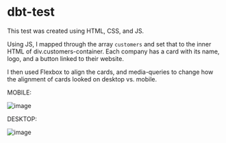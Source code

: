 ﻿# dbt-test

This test was created using HTML, CSS, and JS. 

Using JS, I mapped through the array `customers` and set that to the inner HTML of div.customers-container. Each company has a card with its name, logo, and a button linked to their website.

I then used Flexbox to align the cards, and media-queries to change how the alignment of cards looked on desktop vs. mobile.

MOBILE:

![image](https://user-images.githubusercontent.com/26155010/158865352-94f6792c-6c26-4c6f-8c97-54349dce0e70.png)


DESKTOP:

![image](https://user-images.githubusercontent.com/26155010/158865428-10ae818b-2bb4-4b9e-a1b2-77011b5c6d3b.png)

